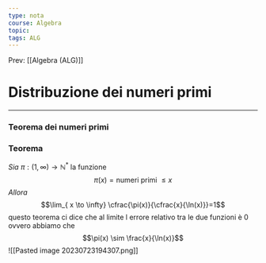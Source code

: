 ```yaml
---
type: nota
course: Algebra
topic: 
tags: ALG
---
```


Prev: [[Algebra (ALG)]]

# Distribuzione dei numeri primi
---

### Teorema dei numeri primi
### Teorema
_Sia_ $\pi:(1,\infty)\rightarrow\mathbb{N}^{*}$ la funzione 
$$\pi(x)=\text{numeri primi }\leq x$$
_Allora_ 
$$\lim_{ x \to \infty} \cfrac{\pi(x)}{\cfrac{x}{\ln(x)}}=1$$
questo teorema ci dice che al limite l errore relativo tra le due funzioni è 0 ovvero abbiamo che $$\pi(x) \sim \frac{x}{\ln(x)}$$
![[Pasted image 20230723194307.png]]
